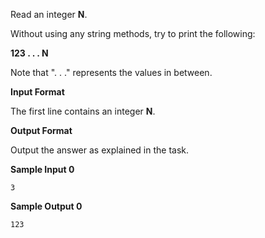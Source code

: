 Read an integer **N**.

Without using any string methods, try to print the following:

**123 . . . N**

Note that ". . ." represents the values in between.

**Input Format**

The first line contains an integer **N**.

**Output Format**

Output the answer as explained in the task.

**Sample Input 0**

```
3
```

**Sample Output 0**

```
123
```
